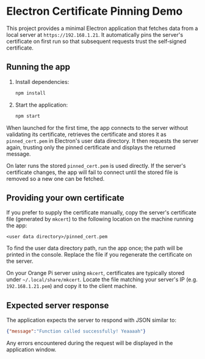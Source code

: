 # Electron Certificate Pinning Demo

This project provides a minimal Electron application that fetches data from a local server at `https://192.168.1.21`. It automatically pins the server's certificate on first run so that subsequent requests trust the self‑signed certificate.

## Running the app

1. Install dependencies:
   ```bash
   npm install
   ```
2. Start the application:
   ```bash
   npm start
   ```

When launched for the first time, the app connects to the server without validating its certificate, retrieves the certificate and stores it as `pinned_cert.pem` in Electron's user data directory. It then requests the server again, trusting only the pinned certificate and displays the returned message.

On later runs the stored `pinned_cert.pem` is used directly. If the server's certificate changes, the app will fail to connect until the stored file is removed so a new one can be fetched.

## Providing your own certificate

If you prefer to supply the certificate manually, copy the server's certificate file (generated by `mkcert`) to the following location on the machine running the app:

```
<user data directory>/pinned_cert.pem
```

To find the user data directory path, run the app once; the path will be printed in the console. Replace the file if you regenerate the certificate on the server.

On your Orange Pi server using `mkcert`, certificates are typically stored under `~/.local/share/mkcert`. Locate the file matching your server's IP (e.g. `192.168.1.21.pem`) and copy it to the client machine.

## Expected server response

The application expects the server to respond with JSON similar to:

```json
{"message":"Function called successfully! Yeaaaah"}
```

Any errors encountered during the request will be displayed in the application window.
